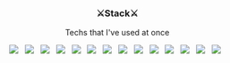 <div align="center">
  <h3>⚔Stack⚔</h3>
  <p> Techs that I've used at once <p>
  <div style="display:inline">
    <img src="https://img.shields.io/badge/HTML5-E34F26?style=flat-square&logo=HTML5&logoColor=white"/> &nbsp
    <img src="https://img.shields.io/badge/CSS3-1572B6?style=flat-square&logo=CSS3&logoColor=white"/> &nbsp
    <img src="https://img.shields.io/badge/JavaScript-F7DF1E?style=flat-square&logo=JavaScript&logoColor=white"/> &nbsp
    <img src="https://img.shields.io/badge/C-A8B9CC?style=flat-square&logo=C&logoColor=white"/> &nbsp
    <img src="https://img.shields.io/badge/C++-00599C?style=flat-square&logo=c%2B%2B&logoColor=white"/> &nbsp
    <img src="https://img.shields.io/badge/Java-007396?style=flat-square&logo=Java&logoColor=white"/> &nbsp
    <img src="https://img.shields.io/badge/Kotlin-0095D5?style=flat-square&logo=Kotlin&logoColor=white"/> &nbsp
    <img src="https://img.shields.io/badge/Swift-FA7347?style=flat-square&logo=Swift&logoColor=white"/> &nbsp
    <img src="https://img.shields.io/badge/MySQL-4479A1?style=flat-square&logo=MySQL&logoColor=white"/> &nbsp
    <img src="https://img.shields.io/badge/Spring-6DB33F?style=flat-square&logo=Spring&logoColor=white"/> &nbsp
    <img src="https://img.shields.io/badge/React-61DAFB?style=flat-square&logo=React&logoColor=white"/> &nbsp
    <img src="https://img.shields.io/badge/Ant Design-0170FE?style=flat-square&logo=Ant Design&logoColor=white"/> &nbsp
    <img src="https://img.shields.io/badge/Android Studio-3DDC84?style=flat-square&logo=Android&logoColor=white"/> &nbsp
    <img src="https://img.shields.io/badge/Xcode-1575F9?style=flat-square&logo=Xcode&logoColor=white"/> &nbsp
  </div>
</div>
<!--
**reader-wh94/reader-wh94** is a ✨ _special_ ✨ repository because its `README.md` (this file) appears on your GitHub profile.

Here are some ideas to get you started:

- 🔭 I’m currently working on ...
- 🌱 I’m currently learning ...
- 👯 I’m looking to collaborate on ...
- 🤔 I’m looking for help with ...
- 💬 Ask me about ...
- 📫 How to reach me: ...
- 😄 Pronouns: ...
- ⚡ Fun fact: ...
-->
